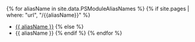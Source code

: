{% for aliasName in site.data.PSModuleAliasNames %}
{% if site.pages | where: "url", "/{{aliasName}}" %}
* [{{ aliasName }}](/{{aliasName}})
{% else %}
* {{ aliasName }}
{% endif %}
{% endfor %}